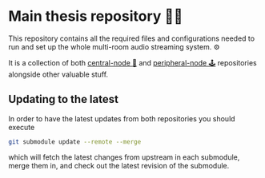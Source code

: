 # Main thesis repository 📂📌

This repository contains all the required files and configurations needed to run and set up the whole multi-room audio streaming system. ⚙️

It is a collection of both [central-node 📡](https://github.com/Heaven-Waves/central-node) and [peripheral-node 🕹️](https://github.com/Heaven-Waves/peripheral-node) repositories alongside other valuable stuff.

## Updating to the latest
In order to have the latest updates from both repositories you should execute
```bash
git submodule update --remote --merge
```
which will fetch the latest changes from upstream in each submodule, merge them in, and check out the latest revision of the submodule.
